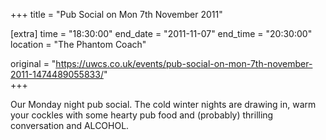+++
title = "Pub Social on Mon 7th November 2011"

[extra]
time = "18:30:00"
end_date = "2011-11-07"
end_time = "20:30:00"
location = "The Phantom Coach"

original = "https://uwcs.co.uk/events/pub-social-on-mon-7th-november-2011-1474489055833/"    
+++

Our Monday night pub social. The cold winter nights are drawing in, warm your cockles with some hearty pub food and (probably) thrilling conversation and ALCOHOL.

